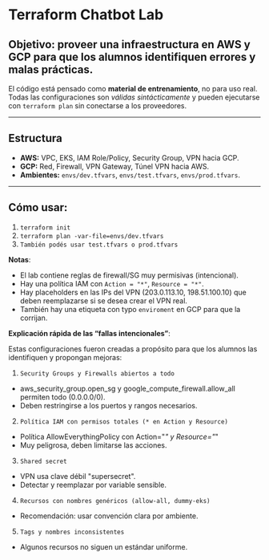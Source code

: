 # Terraform Chatbot Lab

## Objetivo: proveer una infraestructura en AWS y GCP para que los alumnos identifiquen errores y malas prácticas.

El código está pensado como **material de entrenamiento**, no para uso real.
Todas las configuraciones son *válidas sintácticamente* y pueden ejecutarse con `terraform plan`
sin conectarse a los proveedores.

---

## Estructura
- **AWS:** VPC, EKS, IAM Role/Policy, Security Group, VPN hacia GCP.  
- **GCP:** Red, Firewall, VPN Gateway, Túnel VPN hacia AWS.  
- **Ambientes:** `envs/dev.tfvars`, `envs/test.tfvars`, `envs/prod.tfvars`.

---

## Cómo usar:
1. `terraform init`
2. `terraform plan -var-file=envs/dev.tfvars`
3. `También podés usar test.tfvars o prod.tfvars`

**Notas**:
- El lab contiene reglas de firewall/SG muy permisivas (intencional).
- Hay una política IAM con `Action = "*"`, `Resource = "*"`.
- Hay placeholders en las IPs del VPN (203.0.113.10, 198.51.100.10) que deben reemplazarse si se desea crear el VPN real.
- También hay una etiqueta con typo `enviroment` en GCP para que la corrijan.

**Explicación rápida de las “fallas intencionales”**:

Estas configuraciones fueron creadas a propósito para que los alumnos las identifiquen y propongan mejoras:

1. `Security Groups y Firewalls abiertos a todo`

*   aws_security_group.open_sg y google_compute_firewall.allow_all permiten todo (0.0.0.0/0).
*   Deben restringirse a los puertos y rangos necesarios.

2. `Política IAM con permisos totales (* en Action y Resource)`

*   Política AllowEverythingPolicy con Action="*" y Resource="*"
*   Muy peligrosa, deben limitarse las acciones.

3. `Shared secret`

*   VPN usa clave débil "supersecret".
*   Detectar y reemplazar por variable sensible.

4. `Recursos con nombres genéricos (allow-all, dummy-eks)`

*   Recomendación: usar convención clara por ambiente.

5. `Tags y nombres inconsistentes`

*   Algunos recursos no siguen un estándar uniforme.